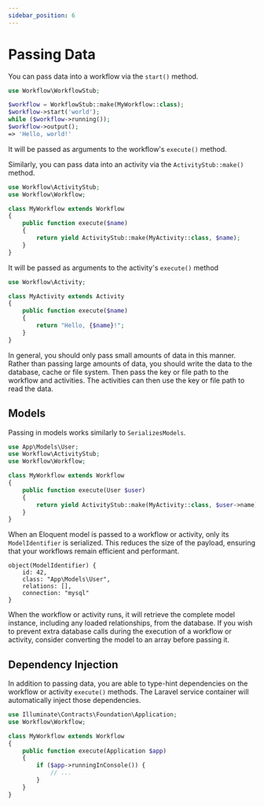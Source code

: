 ```yaml
---
sidebar_position: 6
---
```


# Passing Data

You can pass data into a workflow via the `start()` method.

```php
use Workflow\WorkflowStub;

$workflow = WorkflowStub::make(MyWorkflow::class);
$workflow->start('world');
while ($workflow->running());
$workflow->output();
=> 'Hello, world!'
```

It will be passed as arguments to the workflow's `execute()` method.

Similarly, you can pass data into an activity via the `ActivityStub::make()` method.

```php
use Workflow\ActivityStub;
use Workflow\Workflow;

class MyWorkflow extends Workflow
{
    public function execute($name)
    {
        return yield ActivityStub::make(MyActivity::class, $name);
    }
}
```

It will be passed as arguments to the activity's `execute()` method

```php
use Workflow\Activity;

class MyActivity extends Activity
{
    public function execute($name)
    {
        return "Hello, {$name}!";
    }
}
```

In general, you should only pass small amounts of data in this manner. Rather than passing large amounts of data, you should write the data to the database, cache or file system. Then pass the key or file path to the workflow and activities. The activities can then use the key or file path to read the data.

## Models

Passing in models works similarly to `SerializesModels`.

```php
use App\Models\User;
use Workflow\ActivityStub;
use Workflow\Workflow;

class MyWorkflow extends Workflow
{
    public function execute(User $user)
    {
        return yield ActivityStub::make(MyActivity::class, $user->name);
    }
}
```

When an Eloquent model is passed to a workflow or activity, only its `ModelIdentifier` is serialized. This reduces the size of the payload, ensuring that your workflows remain efficient and performant.

```
object(ModelIdentifier) {
    id: 42,
    class: "App\Models\User",
    relations: [],
    connection: "mysql"
}
```

When the workflow or activity runs, it will retrieve the complete model instance, including any loaded relationships, from the database. If you wish to prevent extra database calls during the execution of a workflow or activity, consider converting the model to an array before passing it.

## Dependency Injection

In addition to passing data, you are able to type-hint dependencies on the workflow or activity `execute()` methods. The Laravel service container will automatically inject those dependencies.

```php
use Illuminate\Contracts\Foundation\Application;
use Workflow\Workflow;

class MyWorkflow extends Workflow
{
    public function execute(Application $app)
    {
        if ($app->runningInConsole()) {
            // ...
        }
    }
}
```
